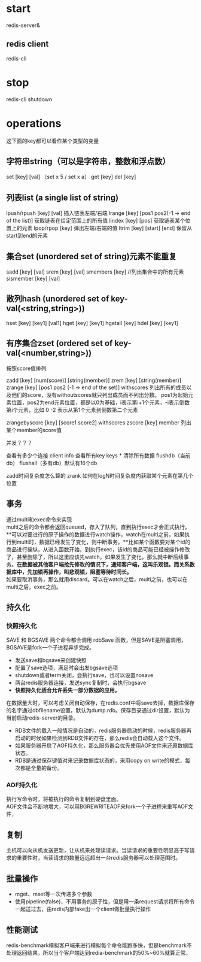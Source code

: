 # start
redis-server&
## redis client
redis-cli

# stop
redis-cli shutdown
 
# operations
这下面的key都可以看作某个类型的变量
## 字符串string（可以是字符串，整数和浮点数）
set [key] [val] （set x 5 / set x a）
get [key]
del [key]

## 列表list (a single list of string)
lpush/rpush [key] [val]  插入链表左端/右端
lrange [key] [pos1 pos2(-1 -> end of the list)]  获取链表在给定范围上的所有值
lindex [key] [pos]  获取链表某个位置上的元素
lpop/rpop [key]  弹出左端/右端的值
ltrim [key] [start] [end]  保留从start到end的元素

## 集合set (unordered set of string)元素不能重复
sadd [key] [val]
srem [key] [val]
smembers [key] //列出集合中的所有元素
sismember [key] [val]

## 散列hash (unordered set of key-val(<string,string>))
hset [key] [key1] [val1]
hget [key] [key1]
hgetall [key]
hdel [key] [key1]

## 有序集合zset (ordered set of key-val(<number,string>))
按照score值排列

zadd [key] [num(score)] [string(member)]
zrem [key] [string(member)]
zrange [key] [pos1 pos2 (-1 -> end of the set)] withscores    列出所有的成员以及他们的score，没有withoutscores就只列出成员而不列出分数。
pos1为起始元素位置，pos2为end元素位置，都是以0为基础，i表示第i+1个元素，-i表示倒数第i个元素，比如 0 -2 表示从第1个元素到倒数第二个元素

zrangebyscore [key] [score1 score2] withscores
zscore [key] member  列出某个member的score值

并发？？？

查看有多少个连接    client info
查看所有key        keys *
清除所有数据       flushdb（当前db） flushall（多有db）默认有16个db

zadd时间复杂度怎么算的
zrank 如何在logN时间复杂度内获取某个元素在第几个位置

## 事务
通过multi和exec命令来实现  
multi之后的命令都会返回queued，存入了队列，直到执行exec才会正式执行。
**可以对要进行的原子操作的数据进行watch操作，watch在multi之前，如果执行到multi时，数据已经发生了变化，则中断事务。**比如某个函数要对某个id的商品进行操纵，从进入函数开始，到执行exec，该id的商品可能已经被操作修改了，甚至删除了，所以这里应该先watch，如果发生了变化，那么就中断后续事务。**在数据被其他客户端抢先修改的情况下，通知客户端，这叫乐观锁。而关系数据库中，先加锁再操作，叫悲观锁，阻塞等待时间长。**  
如果要取消事务，那么就用discard。可以在watch之后，multi之前，也可以在multi之后，exec之前。

## 持久化
### 快照持久化
SAVE 和 BGSAVE 两个命令都会调用 rdbSave 函数，但是SAVE是阻塞调用，BGSAVE是fork一个子进程异步完成。  

* 发送save和bgsave来创建快照
* 配置了save选项，满足时会出发bgsave选项
* shutdown或者term关闭，会执行save，也可以设置nosave
* 两台redis服务器连接，发送sync复制时，会执行bgsave
* **快照持久化适合允许丢失一部分数据的应用。**

在数据量大时，可以考虑关闭自动保存，在redis.conf中将save去掉，数据库保存的名字通过dbfilename设置，默认为dump.rdb。保存目录通过dir设置，默认为当前启动redis-server的目录。

* RDB文件的载入一般情况是自动的，redis服务器启动的时候，redis服务器再启动的时候如果检测到RDB文件的存在，那么redis会自动载入这个文件。
* 如果服务器开启了AOF持久化，那么服务器会优先使用AOF文件来还原数据库状态。
* RDB是通过保存键值对来记录数据库状态的，采用copy on write的模式，每次都是全量的备份。

### AOF持久化
执行写命令时，将被执行的命令复制到硬盘里面。  
AOF文件会不断地增大，可以用BGREWRITEAOF来fork一个子进程来重写AOF文件，


## 复制
主机可以向从机发送更新，让从机来处理读请求。当读请求的重要性明显高于写请求的重要性时，当读请求的数量远远超出一台redis服务器可以处理范围时。

## 批量操作
* mget、mset等一次传递多个参数
* 使用pipeline(false)，不用事务的原子性，但是用一条request请求将所有命令一起送过去，由redis内部fake出一个client做批量执行操作

## 性能测试
redis-benchmark模拟客户端来进行模拟每个命令能跑多快，但是benchmark不处理返回结果，所以当个客户端达到redia-benchmark的50%~60%就算正常。